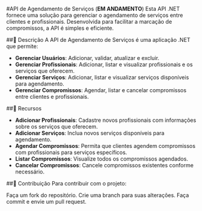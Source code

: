 
#API de Agendamento de Serviços (**EM ANDAMENTO**)
Esta API .NET fornece uma solução para gerenciar o agendamento de serviços entre clientes e profissionais. Desenvolvida para facilitar a marcação de compromissos, a API é simples e eficiente.

##📖 Descrição
A API de Agendamento de Serviços é uma aplicação .NET que permite:

- **Gerenciar Usuários**: Adicionar, validar, atualizar e excluir.
- **Gerenciar Profissionais**: Adicionar, listar e visualizar profissionais e os serviços que oferecem.
- **Gerenciar Serviços**: Adicionar, listar e visualizar serviços disponíveis para agendamento.
- **Gerenciar Compromissos**: Agendar, listar e cancelar compromissos entre clientes e profissionais.

##🚀 Recursos
- **Adicionar Profissionais**: Cadastre novos profissionais com informações sobre os serviços que oferecem.
- **Adicionar Serviços**: Inclua novos serviços disponíveis para agendamento.
- **Agendar Compromissos**: Permita que clientes agendem compromissos com profissionais para serviços específicos.
- **Listar Compromissos**: Visualize todos os compromissos agendados.
- **Cancelar Compromissos**: Cancele compromissos existentes conforme necessário.

##🤝 Contribuição
Para contribuir com o projeto:

Faça um fork do repositório.
Crie uma branch para suas alterações.
Faça commit e envie um pull request.
